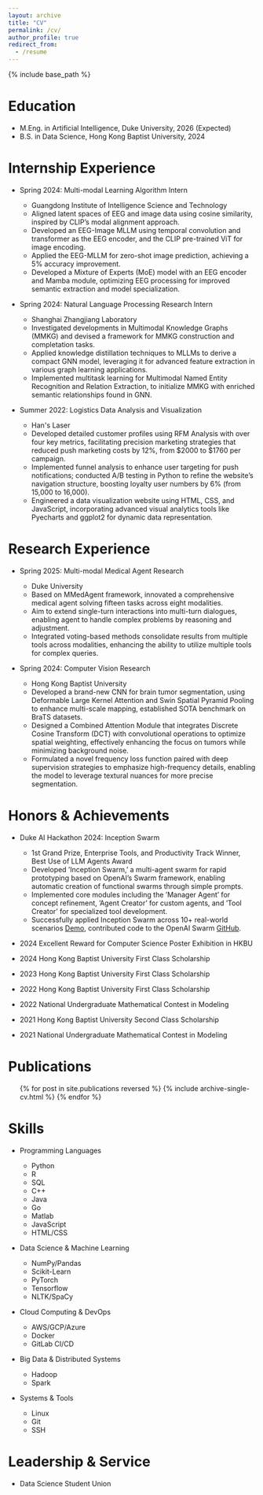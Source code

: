 ```yaml
---
layout: archive
title: "CV"
permalink: /cv/
author_profile: true
redirect_from:
  - /resume
---
```


{% include base_path %}

Education
======
* M.Eng. in Artificial Intelligence, Duke University, 2026 (Expected)
* B.S. in Data Science, Hong Kong Baptist University, 2024

Internship Experience
======
* Spring 2024: Multi-modal Learning Algorithm Intern
  * Guangdong Institute of Intelligence Science and Technology 
  * Aligned latent spaces of EEG and image data using cosine similarity, inspired by CLIP’s modal alignment approach.
  * Developed an EEG-Image MLLM using temporal convolution and transformer as the EEG encoder, and the CLIP
pre-trained ViT for image encoding.
  * Applied the EEG-MLLM for zero-shot image prediction, achieving a 5% accuracy improvement.
  * Developed a Mixture of Experts (MoE) model with an EEG encoder and Mamba module, optimizing EEG
processing for improved semantic extraction and model specialization.

* Spring 2024: Natural Language Processing Research Intern
  * Shanghai Zhangjiang Laboratory
  * Investigated developments in Multimodal Knowledge Graphs (MMKG) and devised a framework for MMKG construction
and completation tasks.
  * Applied knowledge distillation techniques to MLLMs to derive a compact GNN model, leveraging it for advanced
feature extraction in various graph learning applications.
  * Implemented multitask learning for Multimodal Named Entity Recognition and Relation Extraction, to initialize
MMKG with enriched semantic relationships found in GNN.

* Summer 2022: Logistics Data Analysis and Visualization
  * Han's Laser
  * Developed detailed customer profiles using RFM Analysis with over four key metrics, facilitating precision marketing strategies that reduced push marketing costs by 12%, from $2000 to $1760 per campaign.
  * Implemented funnel analysis to enhance user targeting for push notifications; conducted A/B testing in Python to refine the website’s navigation structure, boosting loyalty user numbers by 6% (from 15,000 to 16,000).
  * Engineered a data visualization website using HTML, CSS, and JavaScript, incorporating advanced visual analytics tools like Pyecharts and ggplot2 for dynamic data representation.

Research Experience
======
* Spring 2025: Multi-modal Medical Agent Research 
  * Duke University
  * Based on MMedAgent framework, innovated a comprehensive medical agent solving fifteen tasks across eight modalities.
  * Aim to extend single-turn interactions into multi-turn dialogues, enabling agent to handle complex problems by
reasoning and adjustment.
  * Integrated voting-based methods consolidate results from multiple tools across modalities, enhancing the ability to utilize
multiple tools for complex queries.

* Spring 2024: Computer Vision Research 
  * Hong Kong Baptist University
  * Developed a brand-new CNN for brain tumor segmentation, using Deformable Large Kernel Attention and Swin Spatial
Pyramid Pooling to enhance multi-scale mapping, established SOTA benchmark on BraTS datasets.
  * Designed a Combined Attention Module that integrates Discrete Cosine Transform (DCT) with convolutional operations
to optimize spatial weighting, effectively enhancing the focus on tumors while minimizing background noise.
  * Formulated a novel frequency loss function paired with deep supervision strategies to emphasize high-frequency details,
enabling the model to leverage textural nuances for more precise segmentation.

Honors & Achievements
======
* Duke AI Hackathon 2024: Inception Swarm 
  * 1st Grand Prize, Enterprise Tools, and Productivity Track Winner, Best Use of LLM Agents Award
  * Developed ’Inception Swarm,’ a multi-agent swarm for rapid prototyping based on OpenAI’s Swarm framework, enabling
automatic creation of functional swarms through simple prompts.
  * Implemented core modules including the ’Manager Agent’ for concept refinement, ’Agent Creator’ for custom agents, and
’Tool Creator’ for specialized tool development.
  * Successfully applied Inception Swarm across 10+ real-world scenarios [Demo](https://youtu.be/JWkedHZpsEQ?si=KZGu_xt9TkJJgqTY), contributed code to the OpenAI Swarm [GitHub](https://github.com/Sakshee5/swarm-builder).

* 2024 Excellent Reward for Computer Science Poster Exhibition in HKBU
* 2024 Hong Kong Baptist University First Class Scholarship
* 2023 Hong Kong Baptist University First Class Scholarship
* 2022 Hong Kong Baptist University First Class Scholarship
* 2022 National Undergraduate Mathematical Contest in Modeling
* 2021 Hong Kong Baptist University Second Class Scholarship
* 2021 National Undergraduate Mathematical Contest in Modeling


Publications
======
  <ul>{% for post in site.publications reversed %}
    {% include archive-single-cv.html %}
  {% endfor %}</ul>


Skills
======
* Programming Languages
  * Python
  * R
  * SQL
  * C++
  * Java
  * Go
  * Matlab
  * JavaScript
  * HTML/CSS

* Data Science & Machine Learning
  * NumPy/Pandas
  * Scikit-Learn
  * PyTorch
  * Tensorflow
  * NLTK/SpaCy

* Cloud Computing & DevOps
  * AWS/GCP/Azure
  * Docker
  * GitLab CI/CD

* Big Data & Distributed Systems
  * Hadoop
  * Spark

* Systems & Tools
  * Linux
  * Git
  * SSH

  
<!-- Talks
======
  <ul>{% for post in site.talks reversed %}
    {% include archive-single-talk-cv.html  %}
  {% endfor %}</ul>
  
Teaching
======
  <ul>{% for post in site.teaching reversed %}
    {% include archive-single-cv.html %}
  {% endfor %}</ul> -->
  
Leadership & Service
======
* Data Science Student Union
